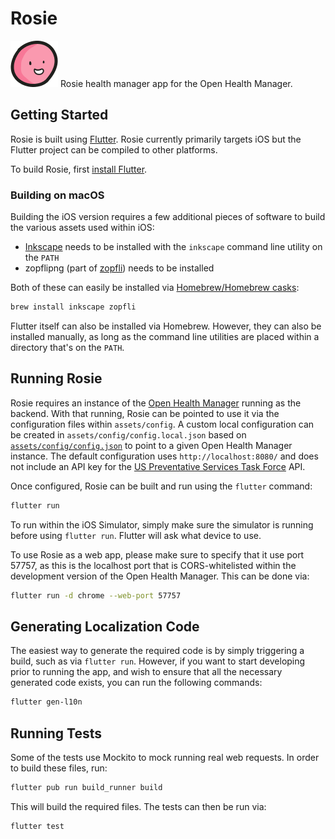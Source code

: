 # Rosie

![Rosie, the Rosie mascot](assets/pdm_comic_avatar.png)
Rosie health manager app for the Open Health Manager.

## Getting Started

Rosie is built using [Flutter](https://flutter.dev/). Rosie currently primarily
targets iOS but the Flutter project can be compiled to other platforms.

To build Rosie, first [install
Flutter](https://docs.flutter.dev/get-started/install).

### Building on macOS

Building the iOS version requires a few additional pieces of software to build
the various assets used within iOS:

- [Inkscape](https://inkscape.org/) needs to be installed with the `inkscape`
  command line utility on the `PATH`
- zopflipng (part of [zopfli](https://github.com/google/zopfli)) needs to be
  installed

Both of these can easily be installed via [Homebrew/Homebrew casks](https://brew.sh/):

```sh
brew install inkscape zopfli
```

Flutter itself can also be installed via Homebrew. However, they can also be
installed manually, as long as the command line utilities are placed within a
directory that's on the `PATH`.

## Running Rosie

Rosie requires an instance of the [Open Health
Manager](https://github.com/Open-Health-Manager/open-health-manager) running as
the backend. With that running, Rosie can be pointed to use it via the
configuration files within `assets/config`. A custom local configuration can be
created in `assets/config/config.local.json` based on
[`assets/config/config.json`](assets/config/config.json) to point to a given
Open Health Manager instance. The default configuration uses
`http://localhost:8080/` and does not include an API key for the [US
Preventative Services Task
Force](https://www.uspreventiveservicestaskforce.org/uspstf/) API.

Once configured, Rosie can be built and run using the `flutter` command:

```sh
flutter run
```

To run within the iOS Simulator, simply make sure the simulator is running
before using `flutter run`. Flutter will ask what device to use.

To use Rosie as a web app, please make sure to specify that it use port 57757,
as this is the localhost port that is CORS-whitelisted within the development
version of the Open Health Manager. This can be done via:

```sh
flutter run -d chrome --web-port 57757
```

## Generating Localization Code

The easiest way to generate the required code is by simply triggering a build,
such as via `flutter run`. However, if you want to start developing prior to
running the app, and wish to ensure that all the necessary generated code
exists, you can run the following commands:

```sh
flutter gen-l10n
```

## Running Tests

Some of the tests use Mockito to mock running real web requests. In order to
build these files, run:

```sh
flutter pub run build_runner build
```

This will build the required files. The tests can then be run via:

```sh
flutter test
```